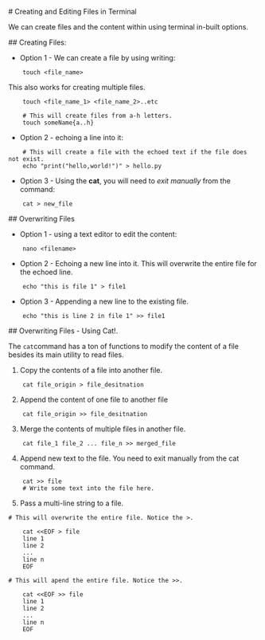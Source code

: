 # Creating and Editing Files in Terminal   

We can create files and the content within using terminal in-built options.   

## Creating Files:    

* Option 1 - We can create a file by using writing:   

```
    touch <file_name>  

```

This also works for creating multiple files.    

```
    touch <file_name_1> <file_name_2>..etc  
    
    # This will create files from a-h letters.  
    touch someName{a..h}

```

* Option 2 - echoing a line into it:   

```
    # This will create a file with the echoed text if the file does not exist.  
    echo "print("hello,world!")" > hello.py  

```

* Option 3 - Using the **cat**, you will need to *exit manually* from the command:  

```
    cat > new_file
```


## Overwriting Files  

* Option 1 - using a text editor to edit the content:   

```
    nano <filename>
```

* Option 2 - Echoing a new line into it. This will overwrite the entire file for the echoed line.  

```
    echo "this is file 1" > file1  
```
* Option 3 - Appending a new line to the existing file.    

```
    echo "this is line 2 in file 1" >> file1  
```

## Overwriting Files - Using Cat!.  

The `cat`command has a ton of functions to modify the content of a file besides its main utility to read files.    

1. Copy the contents of a file into another file. 

``` 
    cat file_origin > file_desitnation
```

2. Append the content of one file to another file  

``` 
    cat file_origin >> file_desitnation
```

3. Merge the contents of multiple files in another file.  

``` 
    cat file_1 file_2 ... file_n >> merged_file
```

4. Append new text to the file. You need to exit manually from the cat command.

``` 
    cat >> file
    # Write some text into the file here.
```
5. Pass a multi-line string to a file. 

```
# This will overwrite the entire file. Notice the >. 

    cat <<EOF > file
    line 1
    line 2
    ...
    line n 
    EOF

# This will apend the entire file. Notice the >>. 

    cat <<EOF >> file
    line 1
    line 2
    ...
    line n 
    EOF



```


